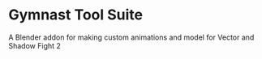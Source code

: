 # Gymnast Tool Suite
A Blender addon for making custom animations and model for Vector and Shadow Fight 2
